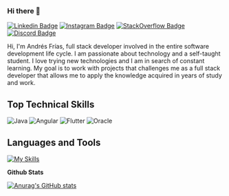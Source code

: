 ### Hi there 👋

[![Linkedin Badge](https://img.shields.io/badge/-AndresF-0e76a8?style=flat&labelColor=0e76a8&logo=linkedin&logoColor=white)](https://www.linkedin.com/in/andres-frias-guzman/)
[![Instagram Badge](https://img.shields.io/badge/-andres_frias1214-833AB4?style=flat&labelColor=833AB4&logo=instagram&logoColor=white)](https://www.instagram.com/andres_frias1214/)
[![StackOverflow Badge](https://img.shields.io/badge/-AndresF-ef8236?style=flat&labelColor=ef8236&logo=stackoverflow&logoColor=white)](https://stackoverflow.com/users/16978482/andres-frias)
[![Discord Badge](https://img.shields.io/badge/-AndresFrias-5865F2?style=flat&labelColor=5865F2&logo=discord&logoColor=white)](https://discordapp.com/users/AndresFrias#2506)

Hi, I'm Andrés Frías, full stack developer involved in the entire software development life cycle. I am passionate about technology and a self-taught student. I love trying new technologies and I am in search of constant learning. My goal is to work with projects that challenges me as a full stack developer that allows me to apply the knowledge acquired in years of study and work.

## Top Technical Skills ##
![Java](https://img.shields.io/badge/java-%23ED8B00.svg?style=for-the-badge&logo=java&logoColor=white)
![Angular](https://img.shields.io/badge/angular-%23DD0031.svg?style=for-the-badge&logo=angular&logoColor=white)
![Flutter](https://img.shields.io/badge/Flutter-%2302569B.svg?style=for-the-badge&logo=Flutter&logoColor=white)
![Oracle](https://img.shields.io/badge/Oracle-F80000?style=for-the-badge&logo=oracle&logoColor=white)

## Languages and Tools ##

[![My Skills](https://skillicons.dev/icons?i=js,html,css,vscode,php,laravel,spring,hibernate,maven,androidstudio,mysql,aws,bootstrap,dart,py,django,flask,ts,eclipse,firebase,gcp,idea,jquery,mongodb,postgres,cloudflare,py,wordpress)](https://skillicons.dev)


**Github Stats**

[![Anurag's GitHub stats](https://github-readme-stats.vercel.app/api?username=sentenciasql&hide=prs,contribs&show_icons=true&theme=dark)](https://github.com/anuraghazra/github-readme-stats)


<!--
**SentenciaSQL/SentenciaSQL** is a ✨ _special_ ✨ repository because its `README.md` (this file) appears on your GitHub profile.

Here are some ideas to get you started:

- 🔭 I’m currently working on ...
- 🌱 I’m currently learning ...
- 👯 I’m looking to collaborate on ...
- 🤔 I’m looking for help with ...
- 💬 Ask me about ...
- 📫 How to reach me: ...
- 😄 Pronouns: ...
- ⚡ Fun fact: ...
-->
